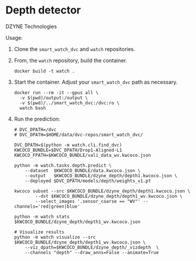 
# Depth detector

DZYNE Technologies

Usage:

1. Clone the `smart_watch_dvc` and `watch` repositories.
2. From, the `watch` repository, build the container.

   ```
   docker build -t watch .
   ```
   
3. Start the container.  Adjust your `smart_watch_dvc` path as necessary.

   ```
   docker run --rm -it --gpus all \
     -v $(pwd)/output:/output \
     -v $(pwd)/../smart_watch_dvc:/dvc:ro \
     watch bash
   ```

4. Run the prediction:
    ```
    # DVC_DPATH=/dvc
    # DVC_DPATH=$HOME/data/dvc-repos/smart_watch_dvc/

    DVC_DPATH=$(python -m watch.cli.find_dvc)
    KWCOCO_BUNDLE=$DVC_DPATH/Drop1-Aligned-L1
    KWCOCO_FPATH=$KWCOCO_BUNDLE/vali_data_wv.kwcoco.json

    python -m watch.tasks.depth.predict \
        --dataset  $KWCOCO_BUNDLE/data.kwcoco.json \
        --output   $KWCOCO_BUNDLE/dzyne_depth/depth1.kwcoco.json \
        --deployed $DVC_DPATH/models/depth/weights_v1.pt

    kwcoco subset --src $KWCOCO_BUNDLE/dzyne_depth/depth1.kwcoco.json \
            --dst $KWCOCO_BUNDLE/dzyne_depth/depth1_wv.kwcoco.json \
            --select_images '.sensor_coarse == "WV"' --channels='red|green|blue'

    python -m watch stats $KWCOCO_BUNDLE/dzyne_depth/depth1_wv.kwcoco.json

    # Visualize results
    python -m watch visualize --src $KWCOCO_BUNDLE/dzyne_depth/depth1_wv.kwcoco.json \
        --viz_dpath=$KWCOCO_BUNDLE/dzyne_depth/_vizdepth  \
        --channels "depth" --draw_anns=False --animate=True
    ```
